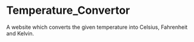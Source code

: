 # Temperature_Convertor
A website which converts the given temperature into Celsius, Fahrenheit and Kelvin.
